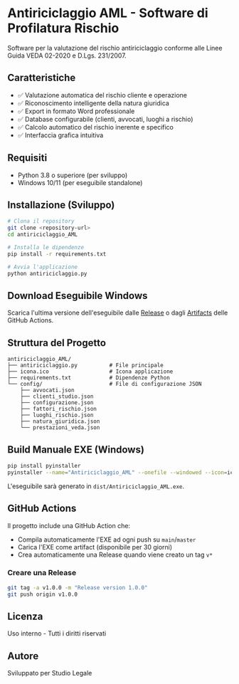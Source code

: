 # Antiriciclaggio AML - Software di Profilatura Rischio

Software per la valutazione del rischio antiriciclaggio conforme alle Linee Guida VEDA 02-2020 e D.Lgs. 231/2007.

## Caratteristiche

- ✅ Valutazione automatica del rischio cliente e operazione
- ✅ Riconoscimento intelligente della natura giuridica
- ✅ Export in formato Word professionale
- ✅ Database configurabile (clienti, avvocati, luoghi a rischio)
- ✅ Calcolo automatico del rischio inerente e specifico
- ✅ Interfaccia grafica intuitiva

## Requisiti

- Python 3.8 o superiore (per sviluppo)
- Windows 10/11 (per eseguibile standalone)

## Installazione (Sviluppo)

```bash
# Clona il repository
git clone <repository-url>
cd antiriciclaggio_AML

# Installa le dipendenze
pip install -r requirements.txt

# Avvia l'applicazione
python antiriciclaggio.py
```

## Download Eseguibile Windows

Scarica l'ultima versione dell'eseguibile dalle [Release](../../releases) o dagli [Artifacts](../../actions) delle GitHub Actions.

## Struttura del Progetto

```
antiriciclaggio_AML/
├── antiriciclaggio.py          # File principale
├── icona.ico                   # Icona applicazione
├── requirements.txt            # Dipendenze Python
└── config/                     # File di configurazione JSON
    ├── avvocati.json
    ├── clienti_studio.json
    ├── configurazione.json
    ├── fattori_rischio.json
    ├── luoghi_rischio.json
    ├── natura_giuridica.json
    └── prestazioni_veda.json
```

## Build Manuale EXE (Windows)

```bash
pip install pyinstaller
pyinstaller --name="Antiriciclaggio_AML" --onefile --windowed --icon=icona.ico --add-data "config;config" --add-data "icona.ico;." antiriciclaggio.py
```

L'eseguibile sarà generato in `dist/Antiriciclaggio_AML.exe`.

## GitHub Actions

Il progetto include una GitHub Action che:
- Compila automaticamente l'EXE ad ogni push su `main`/`master`
- Carica l'EXE come artifact (disponibile per 30 giorni)
- Crea automaticamente una Release quando viene creato un tag `v*`

### Creare una Release

```bash
git tag -a v1.0.0 -m "Release version 1.0.0"
git push origin v1.0.0
```

## Licenza

Uso interno - Tutti i diritti riservati

## Autore

Sviluppato per Studio Legale
